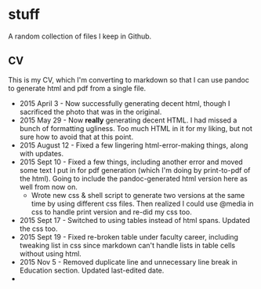 # stuff
A random collection of files I keep in Github.

## CV
This is my CV, which I'm converting to markdown so that I can use pandoc to generate html and pdf from a single file.

- 2015 April 3 - Now successfully generating decent html, though I sacrificed the photo that was in the original.
- 2015 May 29 - Now **really** generating decent HTML. I had missed a bunch of formatting ugliness. Too much HTML in it for my liking, but not sure how to avoid that at this point.
- 2015 August 12 - Fixed a few lingering html-error-making things, along with updates.
- 2015 Sept 10 - Fixed a few things, including another error and moved some text I put in for pdf generation (which I'm doing by print-to-pdf of the html). Going to include the pandoc-generated html version here as well from now on.
    - Wrote new css & shell script to generate two versions at the same time by using different css files. Then realized I could use @media in css to handle print version and re-did my css too.
- 2015 Sept 17 - Switched to using tables instead of html spans. Updated the css too.
- 2015 Sept 19 - Fixed re-broken table under faculty career, including tweaking list in css since markdown can't handle lists in table cells without using html.
- 2015 Nov 5 - Removed duplicate line and unnecessary line break in Education section. Updated last-edited date.
- 
